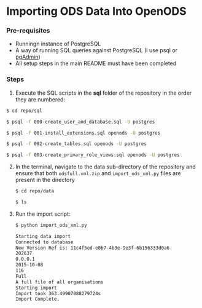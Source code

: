 # Importing ODS Data Into OpenODS

### Pre-requisites
* Runningn instance of PostgreSQL
* A way of running SQL queries against PostgreSQL (I use psql or  [pgAdmin](http://www.pgadmin.org/download/macosx.php))
* All setup steps in the main README must have been completed

### Steps

1. Execute the SQL scripts in the **sql** folder of the repository in the order they are numbered:

  ```bash
  $ cd repo/sql

  $ psql -f 000-create_user_and_database.sql -U postgres

  $ psql -f 001-install_extensions.sql openods -U postgres

  $ psql -f 002-create_tables.sql openods -U postgres

  $ psql -f 003-create_primary_role_views.sql openods -U postgres
  ```

2. In the terminal, navigate to the data sub-directory of the repository and ensure that both `odsfull.xml.zip` and `import_ods_xml.py` files are present in the directory

    ```bash
    $ cd repo/data

    $ ls
    ```

3. Run the import script:

    ```bash
    $ python import_ods_xml.py

    Starting data import
    Connected to database
    New Version Ref is: 11c4f5ed-e0b7-4b3e-9e3f-6b156333d0a6
    202637
    0.0.0.1
    2015-10-08
    116
    Full
    A full file of all organisations
    Starting import
    Import took 363.49907088279724s
    Import Complete.
    ```
